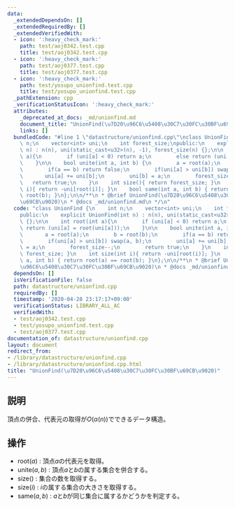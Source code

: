 ```yaml
---
data:
  _extendedDependsOn: []
  _extendedRequiredBy: []
  _extendedVerifiedWith:
  - icon: ':heavy_check_mark:'
    path: test/aoj0342.test.cpp
    title: test/aoj0342.test.cpp
  - icon: ':heavy_check_mark:'
    path: test/aoj0377.test.cpp
    title: test/aoj0377.test.cpp
  - icon: ':heavy_check_mark:'
    path: test/yosupo_unionfind.test.cpp
    title: test/yosupo_unionfind.test.cpp
  _pathExtension: cpp
  _verificationStatusIcon: ':heavy_check_mark:'
  attributes:
    _deprecated_at_docs: _md/unionfind.md
    document_title: "UnionFind(\u7D20\u96C6\u5408\u30C7\u30FC\u30BF\u69CB\u9020)"
    links: []
  bundledCode: "#line 1 \"datastructure/unionfind.cpp\"\nclass UnionFind {\n    int\
    \ n;\n    vector<int> uni;\n    int forest_size;\npublic:\n    explicit UnionFind(int\
    \ n) : n(n), uni(static_cast<u32>(n), -1), forest_size(n) {};\n\n    int root(int\
    \ a){\n        if (uni[a] < 0) return a;\n        else return (uni[a] = root(uni[a]));\n\
    \    }\n\n    bool unite(int a, int b) {\n        a = root(a);\n        b = root(b);\n\
    \        if(a == b) return false;\n        if(uni[a] > uni[b]) swap(a, b);\n \
    \       uni[a] += uni[b];\n        uni[b] = a;\n        forest_size--;\n     \
    \   return true;\n    }\n    int size(){ return forest_size; }\n    int size(int\
    \ i){ return -uni[root(i)]; }\n    bool same(int a, int b) { return root(a) ==\
    \ root(b); }\n};\n\n/**\n * @brief UnionFind(\u7D20\u96C6\u5408\u30C7\u30FC\u30BF\
    \u69CB\u9020)\n * @docs _md/unionfind.md\n */\n"
  code: "class UnionFind {\n    int n;\n    vector<int> uni;\n    int forest_size;\n\
    public:\n    explicit UnionFind(int n) : n(n), uni(static_cast<u32>(n), -1), forest_size(n)\
    \ {};\n\n    int root(int a){\n        if (uni[a] < 0) return a;\n        else\
    \ return (uni[a] = root(uni[a]));\n    }\n\n    bool unite(int a, int b) {\n \
    \       a = root(a);\n        b = root(b);\n        if(a == b) return false;\n\
    \        if(uni[a] > uni[b]) swap(a, b);\n        uni[a] += uni[b];\n        uni[b]\
    \ = a;\n        forest_size--;\n        return true;\n    }\n    int size(){ return\
    \ forest_size; }\n    int size(int i){ return -uni[root(i)]; }\n    bool same(int\
    \ a, int b) { return root(a) == root(b); }\n};\n\n/**\n * @brief UnionFind(\u7D20\
    \u96C6\u5408\u30C7\u30FC\u30BF\u69CB\u9020)\n * @docs _md/unionfind.md\n */"
  dependsOn: []
  isVerificationFile: false
  path: datastructure/unionfind.cpp
  requiredBy: []
  timestamp: '2020-04-28 23:17:17+09:00'
  verificationStatus: LIBRARY_ALL_AC
  verifiedWith:
  - test/aoj0342.test.cpp
  - test/yosupo_unionfind.test.cpp
  - test/aoj0377.test.cpp
documentation_of: datastructure/unionfind.cpp
layout: document
redirect_from:
- /library/datastructure/unionfind.cpp
- /library/datastructure/unionfind.cpp.html
title: "UnionFind(\u7D20\u96C6\u5408\u30C7\u30FC\u30BF\u69CB\u9020)"
---
```

## 説明
頂点の併合、代表元の取得が$O(\alpha (n))$でできるデータ構造。

## 操作
- $\mathrm{root}(a)$ : 頂点$a$の代表元を取得。　
- $\mathrm{unite}(a, b)$ : 頂点$a$と$b$の属する集合を併合する。　
- $\mathrm{size}()$ : 集合の数を取得する。
- $\mathrm{size}(i)$ : $i$の属する集合の大きさを取得する。
- $\mathrm{same}(a, b)$ : $a$と$b$が同じ集合に属するかどうかを判定する。
